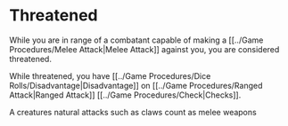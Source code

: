 # Threatened

While you are in range of a combatant capable of making a [[../Game Procedures/Melee Attack\|Melee Attack]] against you, you are considered threatened.

While threatened, you have [[../Game Procedures/Dice Rolls/Disadvantage|Disadvantage]] on [[../Game Procedures/Ranged Attack\|Ranged Attack]] [[../Game Procedures/Check\|Checks]].

A creatures natural attacks such as claws count as melee weapons